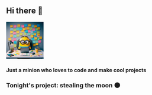 ## Hi there 👋

<img src="jerryMinion.png" alt="Image of Jerry the minion" 
  width=20%/>

#### Just a minion who loves to code and make cool projects
### Tonight's project: stealing the moon 🌑

